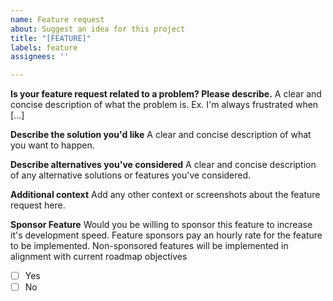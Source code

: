 ```yaml
---
name: Feature request
about: Suggest an idea for this project
title: "[FEATURE]"
labels: feature
assignees: ''

---
```


**Is your feature request related to a problem? Please describe.**
A clear and concise description of what the problem is. Ex. I'm always frustrated when [...]

**Describe the solution you'd like**
A clear and concise description of what you want to happen.

**Describe alternatives you've considered**
A clear and concise description of any alternative solutions or features you've considered.

**Additional context**
Add any other context or screenshots about the feature request here.

**Sponsor Feature**
Would you be willing to sponsor this feature to increase it's development speed.  Feature sponsors pay an hourly rate for the feature to be implemented.  Non-sponsored features will be implemented in alignment with current roadmap objectives

- [ ] Yes
- [ ] No
